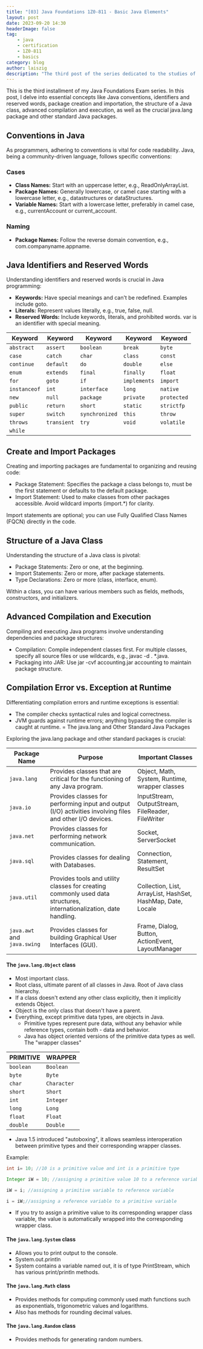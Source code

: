 ```yaml
---
title: "[03] Java Foundations 1Z0-811 - Basic Java Elements"
layout: post
date: 2023-09-20 14:30
headerImage: false
tag:
    - java
    - certification
    - 1Z0-811
    - basics
category: blog
author: laiszig
description: "The third post of the series dedicated to the studies of the Java Foundations Exam (1Z0-811)"
---
```


This is the third installment of my Java Foundations Exam series. In this post, I delve into essential concepts like Java conventions, identifiers and reserved words, package creation and importation, the structure of a Java class, advanced compilation and execution, as well as the crucial java.lang package and other standard Java packages.

## Conventions in Java

As programmers, adhering to conventions is vital for code readability. Java, being a community-driven language, follows specific conventions:

### Cases

-   **Class Names:** Start with an uppercase letter, e.g., ReadOnlyArrayList.
-   **Package Names:** Generally lowercase, or camel case starting with a lowercase letter, e.g., datastructures or dataStructures.
-   **Variable Names:** Start with a lowercase letter, preferably in camel case, e.g., currentAccount or current_account.

### Naming

-   **Package Names:** Follow the reverse domain convention, e.g., com.companyname.appname.

## Java Identifiers and Reserved Words

Understanding identifiers and reserved words is crucial in Java programming:

-   **Keywords:** Have special meanings and can't be redefined. Examples include goto.
-   **Literals:** Represent values literally, e.g., true, false, null.
-   **Reserved Words:** Include keywords, literals, and prohibited words. var is an identifier with special meaning.

| **Keyword**  | **Keyword** | **Keyword**    | **Keyword**  | **Keyword** |
| ------------ | ----------- | -------------- | ------------ | ----------- |
| `abstract`   | `assert`    | `boolean`      | `break`      | `byte`      |
| `case`       | `catch`     | `char`         | `class`      | `const`     |
| `continue`   | `default`   | `do`           | `double`     | `else`      |
| `enum`       | `extends`   | `final`        | `finally`    | `float`     |
| `for`        | `goto`      | `if`           | `implements` | `import`    |
| `instanceof` | `int`       | `interface`    | `long`       | `native`    |
| `new`        | `null`      | `package`      | `private`    | `protected` |
| `public`     | `return`    | `short`        | `static`     | `strictfp`  |
| `super`      | `switch`    | `synchronized` | `this`       | `throw`     |
| `throws`     | `transient` | `try`          | `void`       | `volatile`  |
| `while`      |             |                |              |             |

## Create and Import Packages

Creating and importing packages are fundamental to organizing and reusing code:

-   Package Statement: Specifies the package a class belongs to, must be the first statement or defaults to the default package.
-   Import Statement: Used to make classes from other packages accessible. Avoid wildcard imports (import.\*) for clarity.

Import statements are optional; you can use Fully Qualified Class Names (FQCN) directly in the code.

## Structure of a Java Class

Understanding the structure of a Java class is pivotal:

-   Package Statements: Zero or one, at the beginning.
-   Import Statements: Zero or more, after package statements.
-   Type Declarations: Zero or more (class, interface, enum).

Within a class, you can have various members such as fields, methods, constructors, and initializers.

## Advanced Compilation and Execution

Compiling and executing Java programs involve understanding dependencies and package structures:

-   Compilation: Compile independent classes first. For multiple classes, specify all source files or use wildcards, e.g., javac -d . \*.java.
-   Packaging into JAR: Use jar -cvf accounting.jar accounting to maintain package structure.

## Compilation Error vs. Exception at Runtime

Differentiating compilation errors and runtime exceptions is essential:

-   The compiler checks syntactical rules and logical correctness.
-   JVM guards against runtime errors; anything bypassing the compiler is caught at runtime.
    = The java.lang and Other Standard Java Packages

Exploring the java.lang package and other standard packages is crucial:

| **Package Name**            | **Purpose**                                                                                                         | **Important Classes**                                       |
| --------------------------- | ------------------------------------------------------------------------------------------------------------------- | ----------------------------------------------------------- |
| `java.lang`                 | Provides classes that are critical for the functioning of any Java program.                                         | Object, Math, System, Runtime, wrapper classes              |
| `java.io`                   | Provides classes for performing input and output (I/O) activities involving files and other I/O devices.            | InputStream, OutputStream, FileReader, FileWriter           |
| `java.net`                  | Provides classes for performing network communication.                                                              | Socket, ServerSocket                                        |
| `java.sql`                  | Provides classes for dealing with Databases.                                                                        | Connection, Statement, ResultSet                            |
| `java.util`                 | Provides tools and utility classes for creating commonly used data structures, internationalization, date handling. | Collection, List, ArrayList, HashSet, HashMap, Date, Locale |
| `java.awt` and `java.swing` | Provides classes for building Graphical User Interfaces (GUI).                                                      | Frame, Dialog, Button, ActionEvent, LayoutManager           |

#### The `java.lang.Object` class

-   Most important class.
-   Root class, ultimate parent of all classes in Java. Root of Java class hierarchy.
-   If a class doesn't extend any other class explicitly, then it implicitly extends Object.
-   Object is the only class that doesn't have a parent.
-   Everything, except primitive data types, are objects in Java.
    -   Primitive types represent pure data, without any behavior while reference types, contain both - data and behavior.
    -   Java has object oriented versions of the primitive data types as well. The "wrapper classes"

| **PRIMITIVE** | **WRAPPER** |
| ------------- | ----------- |
| `boolean`     | `Boolean`   |
| `byte`        | `Byte`      |
| `char`        | `Character` |
| `short`       | `Short`     |
| `int`         | `Integer`   |
| `long`        | `Long`      |
| `float`       | `Float`     |
| `double`      | `Double`    |

-   Java 1.5 introduced "autoboxing", it allows seamless interoperation between primitive types and their corresponding wrapper classes.

Example:

```java
int i= 10; //10 is a primitive value and int is a primitive type

Integer iW = 10; //assigning a primitive value 10 to a reference variable iW

iW = i; //assigning a primitive variable to reference variable

i = iW;//assigning a reference variable to a primitive variable
```

-   If you try to assign a primitive value to its corresponding wrapper class variable, the value is automatically wrapped into the corresponding wrapper class.

#### The `java.lang.System` class

-   Allows you to print output to the console.
-   System.out.println
-   System contains a variable named out, it is of type PrintStream, which has various print/println methods.

#### The `java.lang.Math` class

-   Provides methods for computing commonly used math functions such as exponentials, trigonometric values and logarithms.
-   Also has methods for rounding decimal values.

#### The `java.lang.Random` class

-   Provides methods for generating random numbers.
